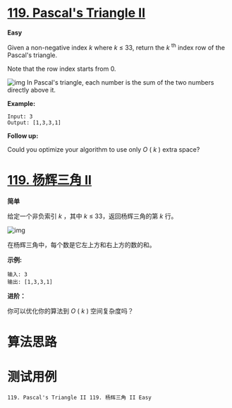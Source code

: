 # [119. Pascal's Triangle II][enTitle]

**Easy**

Given a non-negative index  *k*  where  *k*  ≤ 33, return the  *k* <sup>th</sup> index row of the Pascal's triangle.

Note that the row index starts from 0.

![img](https://upload.wikimedia.org/wikipedia/commons/0/0d/PascalTriangleAnimated2.gif) In Pascal's triangle, each number is the sum of the two numbers directly above it.

**Example:** 

```
Input: 3
Output: [1,3,3,1]

```

**Follow up:** 

Could you optimize your algorithm to use only  *O* ( *k* ) extra space?


# [119. 杨辉三角 II][cnTitle]

**简单**

给定一个非负索引  *k* ，其中  *k*  ≤ 33，返回杨辉三角的第  *k* 行。

![img](https://upload.wikimedia.org/wikipedia/commons/0/0d/PascalTriangleAnimated2.gif)

在杨辉三角中，每个数是它左上方和右上方的数的和。

**示例:** 

```
输入: 3
输出: [1,3,3,1]

```

**进阶：** 

你可以优化你的算法到  *O* ( *k* ) 空间复杂度吗？




# 算法思路

# 测试用例
```
119. Pascal's Triangle II 119. 杨辉三角 II Easy
```

[enTitle]: https://leetcode.com/problems/pascals-triangle-ii/
[cnTitle]: https://leetcode-cn.com/problems/pascals-triangle-ii/
